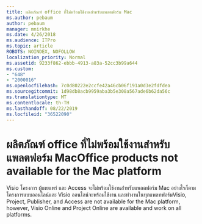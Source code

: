 ```yaml
---
title: ผลิตภัณฑ์ office ที่ไม่พร้อมใช้งานสำหรับแพลตฟอร์ม Mac
ms.author: pebaum
author: pebaum
manager: mnirkhe
ms.date: 4/26/2018
ms.audience: ITPro
ms.topic: article
ROBOTS: NOINDEX, NOFOLLOW
localization_priority: Normal
ms.assetid: 9233f862-ebbb-4913-a83a-52cc3b99a644
ms.custom:
- "648"
- "2000016"
ms.openlocfilehash: 7c0d80222e2ccfe42a46cb06f191a0d3e2fdfdea
ms.sourcegitcommit: 1d98db8acb9959aba3b5e308a567ade6b62da56c
ms.translationtype: MT
ms.contentlocale: th-TH
ms.lasthandoff: 08/22/2019
ms.locfileid: "36522090"
---
```

# <a name="office-products-not-available-for-the-mac-platform"></a><span data-ttu-id="de43f-102">ผลิตภัณฑ์ office ที่ไม่พร้อมใช้งานสำหรับแพลตฟอร์ม Mac</span><span class="sxs-lookup"><span data-stu-id="de43f-102">Office products not available for the Mac platform</span></span>

<span data-ttu-id="de43f-103">Visio โครงการ ผู้เผยแพร่ และ Access จะไม่พร้อมใช้งานสำหรับแพลตฟอร์ม Mac อย่างไรก็ตาม โครงการแบบออนไลน์และ Visio ออนไลน์จะพร้อมใช้งาน และทำงานในทุกแพลทฟอร์ม</span><span class="sxs-lookup"><span data-stu-id="de43f-103">Visio, Project, Publisher, and Access are not available for the Mac platform, however, Visio Online and Project Online are available and work on all platforms.</span></span>
  